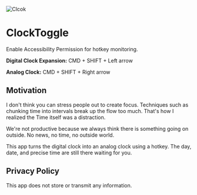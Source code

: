 ![Clcok](https://github.com/user-attachments/assets/92332cb7-45c2-4517-a30b-27a66367a35d)

# ClockToggle

Enable Accessibility Permission for hotkey monitoring.

**Digital Clock Expansion:**
CMD + SHIFT + Left arrow

**Analog Clock:**
CMD + SHIFT + Right arrow

## Motivation

I don't think you can stress people out to create focus. Techniques such as chunking time into intervals break up the flow too much. That's how I realized the Time itself was a distraction.

We're not productive because we always think there is something going on outside. No news, no time, no outside world.

This app turns the digital clock into an analog clock using a hotkey. The day, date, and precise time are still there waiting for you.

## Privacy Policy

This app does not store or transmit any information.

